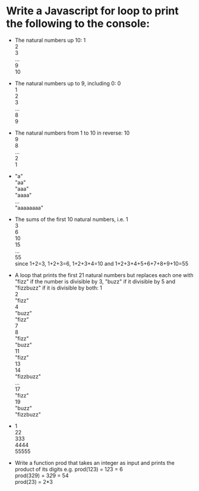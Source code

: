# Write a Javascript for loop to print the following to the console:

* The natural numbers up 10:
    1
    </br>
    2
    </br>
    3
    </br>
    ...
    </br>
    9
    </br>
    10

*   The natural numbers up to 9, including 0:
    0
    </br>
    1
    </br>
    2
    </br>
    3
    </br>
    ...
    </br>
    8
    </br>
    9

* The natural numbers from 1 to 10 in reverse:
    10
    </br>
    9
    </br>
    8
    </br>
    ...
    </br>
    2
    </br>
    1

*   "a"
    </br>
    "aa"
    </br>
    "aaa"
    </br>
    "aaaa"
    </br>
    ...
    </br>
    "aaaaaaaa"

* The sums of the first 10 natural numbers, i.e.
    1
    </br>
    3
    </br>
    6
    </br>
    10
    </br>
    15
    </br>
    ...
    </br>
    55
    </br>
    since 1+2=3, 1+2+3=6, 1+2+3+4=10 and 1+2+3+4+5+6+7+8+9+10=55

* A loop that prints the first 21 natural numbers but replaces each one with "fizz" if the number is divisible by 3, "buzz" if it    divisible by 5 and "fizzbuzz" if it is divisible by both:
    1
    </br>
    2
    </br>
    "fizz"
    </br>
    4
    </br>
    "buzz"
    </br>
    "fizz"
    </br>
    7
    </br>
    8
    </br>
    "fizz"
    </br>
    "buzz"
    </br>
    11
    </br>
    "fizz"
    </br>
    13
    </br>
    14
    </br>
    "fizzbuzz"
    </br>
    ...
    </br>
    17
    </br>
    "fizz"
    </br>
    19
    </br>
    "buzz"
    </br>
    "fizzbuzz"

*   1
    </br>
    22
    </br>
    333
    </br>
    4444
    </br>
    55555

* Write a function prod that takes an integer as input and prints the product of its digits
    e.g.
    prod(123) = 1*2*3 = 6
    </br>
    prod(329) = 3*2*9 = 54
    </br>
    prod(23) = 2*3



    